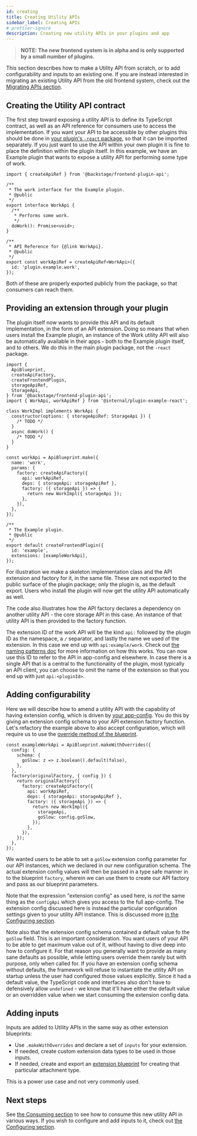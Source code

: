 ```yaml
---
id: creating
title: Creating Utility APIs
sidebar_label: Creating APIs
# prettier-ignore
description: Creating new utility APIs in your plugins and app
---
```


> **NOTE: The new frontend system is in alpha and is only supported by a small number of plugins.**

This section describes how to make a Utility API from scratch, or to add configurability and inputs to an existing one. If you are instead interested in migrating an existing Utility API from the old frontend system, check out the [Migrating APIs section](../building-plugins/05-migrating.md#migrating-apis).

## Creating the Utility API contract

The first step toward exposing a utility API is to define its TypeScript contract, as well as an API reference for consumers use to access the implementation. If you want your API to be accessible by other plugins this should be done in [your plugin's `-react` package](../../architecture-decisions/adr011-plugin-package-structure.md), so that it can be imported separately. If you just want to use the API within your own plugin it is fine to place the definition within the plugin itself. In this example, we have an Example plugin that wants to expose a utility API for performing some type of work.

```tsx title="in @internal/plugin-example-react"
import { createApiRef } from '@backstage/frontend-plugin-api';

/**
 * The work interface for the Example plugin.
 * @public
 */
export interface WorkApi {
  /**
   * Performs some work.
   */
  doWork(): Promise<void>;
}

/**
 * API Reference for {@link WorkApi}.
 * @public
 */
export const workApiRef = createApiRef<WorkApi>({
  id: 'plugin.example.work',
});
```

Both of these are properly exported publicly from the package, so that consumers can reach them.

## Providing an extension through your plugin

The plugin itself now wants to provide this API and its default implementation, in the form of an API extension. Doing so means that when users install the Example plugin, an instance of the Work utility API will also be automatically available in their apps - both to the Example plugin itself, and to others. We do this in the main plugin package, not the `-react` package.

```tsx title="in @internal/plugin-example"
import {
  ApiBlueprint,
  createApiFactory,
  createFrontendPlugin,
  storageApiRef,
  StorageApi,
} from '@backstage/frontend-plugin-api';
import { WorkApi, workApiRef } from '@internal/plugin-example-react';

class WorkImpl implements WorkApi {
  constructor(options: { storageApiRef: StorageApi }) {
    /* TODO */
  }
  async doWork() {
    /* TODO */
  }
}

const workApi = ApiBlueprint.make({
  name: 'work',
  params: {
    factory: createApiFactory({
      api: workApiRef,
      deps: { storageApi: storageApiRef },
      factory: ({ storageApi }) => {
        return new WorkImpl({ storageApi });
      },
    }),
  },
});

/**
 * The Example plugin.
 * @public
 */
export default createFrontendPlugin({
  id: 'example',
  extensions: [exampleWorkApi],
});
```

For illustration we make a skeleton implementation class and the API extension and factory for it, in the same file. These are not exported to the public surface of the plugin package; only the plugin is, as the default export. Users who install the plugin will now get the utility API automatically as well.

The code also illustrates how the API factory declares a dependency on another utility API - the core storage API in this case. An instance of that utility API is then provided to the factory function.

The extension ID of the work API will be the kind `api:` followed by the plugin ID as the namespace, a `/` separator, and lastly the name we used of the extension. In this case we end up with `api:example/work`. Check out [the naming patterns doc](../architecture/50-naming-patterns.md) for more information on how this works. You can now use this ID to refer to the API in app-config and elsewhere. In case there is a single API that is a central to the functionality of the plugin, most typically an API client, you can choose to omit the name of the extension so that you end up with just `api:<pluginId>`.

## Adding configurability

Here we will describe how to amend a utility API with the capability of having extension config, which is driven by [your app-config](../../conf/writing.md). You do this by giving an extension config schema to your API extension factory function. Let's refactory the example above to also accept configuration, which will require us to use the [override method of the blueprint](../architecture/23-extension-blueprints.md#creating-an-extension-from-a-blueprint-with-overrides).

```tsx title="in @internal/plugin-example"
const exampleWorkApi = ApiBlueprint.makeWithOverrides({
  config: {
    schema: {
      goSlow: z => z.boolean().default(false),
    },
  },
  factory(originalFactory, { config }) {
    return originalFactory({
      factory: createApiFactory({
        api: workApiRef,
        deps: { storageApi: storageApiRef },
        factory: ({ storageApi }) => {
          return new WorkImpl({
            storageApi,
            goSlow: config.goSlow,
          });
        },
      }),
    });
  },
});
```

We wanted users to be able to set a `goSlow` extension config parameter for our API instances, which we declared in our new configuration schema. The actual extension config values will then be passed in a type safe manner in to the blueprint `factory`, wherein we can use them to create our API factory and pass as our blueprint parameters.

Note that the expression "extension config" as used here, is _not_ the same thing as the `configApi` which gives you access to the full app-config. The extension config discussed here is instead the particular configuration settings given to your utility API instance. This is discussed more [in the Configuring section](./04-configuring.md).

Note also that the extension config schema contained a default value fo the `goSlow` field. This is an important consideration. You want users of your API to be able to get maximum value out of it, without having to dive deep into how to configure it. For that reason you generally want to provide as many sane defaults as possible, while letting users override them rarely but with purpose, only when called for. If you have an extension config schema without defaults, the framework will refuse to instantiate the utility API on startup unless the user had configured those values explicitly. Since it had a default value, the TypeScript code and interfaces also don't have to defensively allow `undefined` - we know that it'll have either the default value or an overridden value when we start consuming the extension config data.

## Adding inputs

Inputs are added to Utility APIs in the same way as other extension blueprints:

- Use `.makeWithOverrides` and declare a set of `inputs` for your extension.
- If needed, create custom extension data types to be used in those inputs.
- If needed, create and export an [extension blueprint](../architecture/23-extension-blueprints.md#creating-an-extension-blueprint) for creating that particular attachment type.

This is a power use case and not very commonly used.

<!-- TODO: link to main article -->

## Next steps

See [the Consuming section](./03-consuming.md) to see how to consume this new utility API in various ways. If you wish to configure and add inputs to it, check out [the Configuring section](./04-configuring.md).
